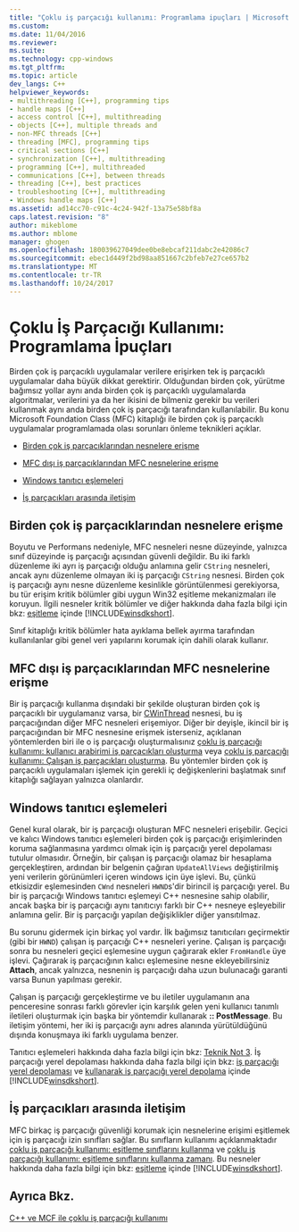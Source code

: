 ```yaml
---
title: "Çoklu iş parçacığı kullanımı: Programlama ipuçları | Microsoft Docs"
ms.custom: 
ms.date: 11/04/2016
ms.reviewer: 
ms.suite: 
ms.technology: cpp-windows
ms.tgt_pltfrm: 
ms.topic: article
dev_langs: C++
helpviewer_keywords:
- multithreading [C++], programming tips
- handle maps [C++]
- access control [C++], multithreading
- objects [C++], multiple threads and
- non-MFC threads [C++]
- threading [MFC], programming tips
- critical sections [C++]
- synchronization [C++], multithreading
- programming [C++], multithreaded
- communications [C++], between threads
- threading [C++], best practices
- troubleshooting [C++], multithreading
- Windows handle maps [C++]
ms.assetid: ad14cc70-c91c-4c24-942f-13a75e58bf8a
caps.latest.revision: "8"
author: mikeblome
ms.author: mblome
manager: ghogen
ms.openlocfilehash: 180039627049dee0be8ebcaf211dabc2e42086c7
ms.sourcegitcommit: ebec1d449f2bd98aa851667c2bfeb7e27ce657b2
ms.translationtype: MT
ms.contentlocale: tr-TR
ms.lasthandoff: 10/24/2017
---
```

# <a name="multithreading-programming-tips"></a>Çoklu İş Parçacığı Kullanımı: Programlama İpuçları
Birden çok iş parçacıklı uygulamalar verilere erişirken tek iş parçacıklı uygulamalar daha büyük dikkat gerektirir. Olduğundan birden çok, yürütme bağımsız yollar aynı anda birden çok iş parçacıklı uygulamalarda algoritmalar, verilerini ya da her ikisini de bilmeniz gerekir bu verileri kullanmak aynı anda birden çok iş parçacığı tarafından kullanılabilir. Bu konu Microsoft Foundation Class (MFC) kitaplığı ile birden çok iş parçacıklı uygulamalar programlamada olası sorunları önleme teknikleri açıklar.  
  
-   [Birden çok iş parçacıklarından nesnelere erişme](#_core_accessing_objects_from_multiple_threads)  
  
-   [MFC dışı iş parçacıklarından MFC nesnelerine erişme](#_core_accessing_mfc_objects_from_non.2d.mfc_threads)  
  
-   [Windows tanıtıcı eşlemeleri](#_core_windows_handle_maps)  
  
-   [İş parçacıkları arasında iletişim](#_core_communicating_between_threads)  
  
##  <a name="_core_accessing_objects_from_multiple_threads"></a>Birden çok iş parçacıklarından nesnelere erişme  
 Boyutu ve Performans nedeniyle, MFC nesneleri nesne düzeyinde, yalnızca sınıf düzeyinde iş parçacığı açısından güvenli değildir. Bu iki farklı düzenleme iki ayrı iş parçacığı olduğu anlamına gelir `CString` nesneleri, ancak aynı düzenleme olmayan iki iş parçacığı `CString` nesnesi. Birden çok iş parçacığı aynı nesne düzenleme kesinlikle görüntülenmesi gerekiyorsa, bu tür erişim kritik bölümler gibi uygun Win32 eşitleme mekanizmaları ile koruyun. İlgili nesneler kritik bölümler ve diğer hakkında daha fazla bilgi için bkz: [eşitleme](http://msdn.microsoft.com/library/windows/desktop/ms686353) içinde [!INCLUDE[winsdkshort](../atl-mfc-shared/reference/includes/winsdkshort_md.md)].  
  
 Sınıf kitaplığı kritik bölümler hata ayıklama bellek ayırma tarafından kullanılanlar gibi genel veri yapılarını korumak için dahili olarak kullanır.  
  
##  <a name="_core_accessing_mfc_objects_from_non.2d.mfc_threads"></a>MFC dışı iş parçacıklarından MFC nesnelerine erişme  
 Bir iş parçacığı kullanma dışındaki bir şekilde oluşturan birden çok iş parçacıklı bir uygulamanız varsa, bir [CWinThread](../mfc/reference/cwinthread-class.md) nesnesi, bu iş parçacığından diğer MFC nesneleri erişemiyor. Diğer bir deyişle, ikincil bir iş parçacığından bir MFC nesnesine erişmek isterseniz, açıklanan yöntemlerden biri ile o iş parçacığı oluşturmalısınız [çoklu iş parçacığı kullanımı: kullanıcı arabirimi iş parçacıkları oluşturma](../parallel/multithreading-creating-user-interface-threads.md) veya [çoklu iş parçacığı kullanımı: Çalışan iş parçacıkları oluşturma](../parallel/multithreading-creating-worker-threads.md). Bu yöntemler birden çok iş parçacıklı uygulamaları işlemek için gerekli iç değişkenlerini başlatmak sınıf kitaplığı sağlayan yalnızca olanlardır.  
  
##  <a name="_core_windows_handle_maps"></a>Windows tanıtıcı eşlemeleri  
 Genel kural olarak, bir iş parçacığı oluşturan MFC nesneleri erişebilir. Geçici ve kalıcı Windows tanıtıcı eşlemeleri birden çok iş parçacığı erişimlerinden koruma sağlanmasına yardımcı olmak için iş parçacığı yerel depolaması tutulur olmasıdır. Örneğin, bir çalışan iş parçacığı olamaz bir hesaplama gerçekleştiren, ardından bir belgenin çağıran `UpdateAllViews` değiştirilmiş yeni verilerin görünümleri içeren windows için üye işlevi. Bu, çünkü etkisizdir eşlemesinden `CWnd` nesneleri `HWND`s'dir birincil iş parçacığı yerel. Bu bir iş parçacığı Windows tanıtıcı eşlemeyi C++ nesnesine sahip olabilir, ancak başka bir iş parçacığı aynı tanıtıcıyı farklı bir C++ nesneye eşleyebilir anlamına gelir. Bir iş parçacığı yapılan değişiklikler diğer yansıtılmaz.  
  
 Bu sorunu gidermek için birkaç yol vardır. İlk bağımsız tanıtıcıları geçirmektir (gibi bir `HWND`) çalışan iş parçacığı C++ nesneleri yerine. Çalışan iş parçacığı sonra bu nesneleri geçici eşlemesine uygun çağırarak ekler `FromHandle` üye işlevi. Çağırarak iş parçacığının kalıcı eşlemesine nesne ekleyebilirsiniz **Attach**, ancak yalnızca, nesnenin iş parçacığı daha uzun bulunacağı garanti varsa Bunun yapılması gerekir.  
  
 Çalışan iş parçacığı gerçekleştirme ve bu iletiler uygulamanın ana penceresine sonrası farklı görevler için karşılık gelen yeni kullanıcı tanımlı iletileri oluşturmak için başka bir yöntemdir kullanarak **:: PostMessage**. Bu iletişim yöntemi, her iki iş parçacığı aynı adres alanında yürütüldüğünü dışında konuşmaya iki farklı uygulama benzer.  
  
 Tanıtıcı eşlemeleri hakkında daha fazla bilgi için bkz: [Teknik Not 3](../mfc/tn003-mapping-of-windows-handles-to-objects.md). İş parçacığı yerel depolaması hakkında daha fazla bilgi için bkz: [iş parçacığı yerel depolaması](http://msdn.microsoft.com/library/windows/desktop/ms686749) ve [kullanarak iş parçacığı yerel depolama](http://msdn.microsoft.com/library/windows/desktop/ms686991) içinde [!INCLUDE[winsdkshort](../atl-mfc-shared/reference/includes/winsdkshort_md.md)].  
  
##  <a name="_core_communicating_between_threads"></a>İş parçacıkları arasında iletişim  
 MFC birkaç iş parçacığı güvenliği korumak için nesnelerine erişimi eşitlemek için iş parçacığı izin sınıfları sağlar. Bu sınıfların kullanımı açıklanmaktadır [çoklu iş parçacığı kullanımı: eşitleme sınıflarını kullanma](../parallel/multithreading-how-to-use-the-synchronization-classes.md) ve [çoklu iş parçacığı kullanımı: eşitleme sınıflarını kullanma zamanı](../parallel/multithreading-when-to-use-the-synchronization-classes.md). Bu nesneler hakkında daha fazla bilgi için bkz: [eşitleme](http://msdn.microsoft.com/library/windows/desktop/ms686353) içinde [!INCLUDE[winsdkshort](../atl-mfc-shared/reference/includes/winsdkshort_md.md)].  
  
## <a name="see-also"></a>Ayrıca Bkz.  
 [C++ ve MCF ile çoklu iş parçacığı kullanımı](../parallel/multithreading-with-cpp-and-mfc.md)